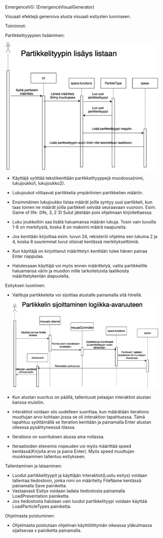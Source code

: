 EmergenceVG: (EmergenceVisualGenerator)

Visuaali efektejä generoiva alusta visuaali esitysten luomiseen.

Toiminnot:

Partikkelityyppien lisääminen:

![Alt text](Sekvenssikaavio1.png "Sekvenssikaavio1")

- Käyttäjä syöttää tekstikenttään partikkelityyppejä muodossa(nimi, lukujoukko1, lukujoukko2).
- Lukujoukot viittaavat partikkelia ympäröivien partikkelien määriin.
- Ensimmäinen lukujoukko listaa määrät joilla syntyy uusi partikkeli, kun taas toinen
ne määrät joilla partikkeli selviää seuraavaan vuoroon. Esim. Game of life: (life, 3, 2 3) Sulut jätetään pois
ohjelmaan kirjoitettaessa.
- Luku joukkoihin saa lisätä haluamansa määrän lukuja. Tosin vain luvuilla 1-8 on merkitystä, koska 8 
on maksimi määrä naapureita.
- Jos kenttään kirjoittaa esim. luvun 24, rekisteröi ohjelma sen lukuina 2 ja 4, koska 8 suuremmat luvut
olisivat kentässä merkityksettömiä.
- Kun käyttäjä on kirjoittanut määrittelyn kenttään tulee hänen painaa Enter nappulaa.

- Halutessaan käyttäjä voi myös ennen määrittelyä, valita partikkelille haluamansa värin ja muodon niille
tarkoitetuista laatikoista määrittelykentän alapuolella.

Esityksen luominen:

- Valittuja partikkeleita voi sijoittaa alustalle painamalla sitä hiirellä.
![Alt text](Sekvenssikaavio2.png "Sekvenssikaavio2")

- Kun alustan suoritus on päällä, tallentuvat pelaajan interaktiot alustan kanssa muistiin.
- interaktiot voidaan siis uudelleen suorittaa, kun määrätään iterations muuttujan arvo
kohtaan jossa se oli interaktion tapahtuessa. Tämä tapahtuu syöttämällä se Iteration kenttään ja 
painamalla Enter alustan olleessa pysähtyneessä tilassa.
- Iterations on suorituksen alussa aina nollassa.

- Iteraatioiden etenemis nopeuden voi myös määrittää speed kentässä(Kirjoita arvo ja paina Enter). 
Myös speed muuttujan muokkaaminen tallentuu esitykseen.

Tallentaminen ja lataaminen:

- Luodut partikkelityypit ja käyttäjän Interaktiot(Luotu esitys) voidaan tallentaa
tiedostoon, jonka nimi on määritelty FileName kentässä painamalla Save painiketta.
- Vastaavasti Esitys voidaan ladata tiedostosta painamalla LoadPresentation painiketta.
- Jos tiedostosta halutaan vain luodut partikkelityypi voidaan käyttää LoadParticleTypes
painiketta.

Ohjelmasta poistuminen:

- Ohjelmasta poistutaan ohjelman käyttöliittymän oikeassa yläkulmassa sijaitsevaa 
x painiketta painamalla.
